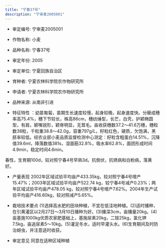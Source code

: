 ```yaml
---
title: "宁春37号"
description: "宁审麦2005001"
---
```

* 审定编号:  宁审麦2005001

*  作物名称:  小麦

*  品种名称:  宁春37号

*  审定年份:  2005

*  审定单位:  宁夏回族自治区

* 育种者:  宁夏农林科学院农作物研究所

*  申请者:  宁夏农林科学院农作物研究所

*  品种来源:  从南非引进

*  特征特性
：幼苗匍匐，苗期生长速度较慢，起身较晚，起身速度快。分蘖成穗率高75.4%，穗下节较长，株高86cm，穗纺缍型，长芒，白壳，护颖椭圆型，有肩，颖嘴锐形，颖脊明显，无茸毛。亩收获穗数37.2～41.6万穗，穗粒数38粒，千粒重38.8～42.0g，容重797g/L，籽粒红色，硬质，欠饱满，黑胚率较低。经农业部小麦品质监督检测中心测定：籽粒含粗蛋白14.51%，沉降值39.6ml，降落数值381s，湿面筋32.8%，吸水率62.8%，面团形成时间4.9min，稳定时间4.6min。
春性，生育期100d，较对照宁春4号早熟3d。抗倒伏，抗锈病和白粉病，落黄好。


*  产量表现
2002年区域试验平均亩产433.35kg，较对照宁春4号增产15.47%；2003年区域试验平均亩产522.74 kg，较宁春4号减产0.23%；两年区域试验平均亩产478.05 kg，较对照宁春4号增产7.62%。2004年生产试验平均亩产416.60kg，较对照减产5.65%。

*  栽培技术要点
(1)选择高水肥的田块种植，不宜在低洼地种植。(2)适时播种，在引黄灌区以2月27日～3月10日播种为好。(3)播深3cm，亩播量20kg。(4)亩基施1000kg优质农家肥基础上，基施尿素20kg，二铵25kg，氯化钾7.5kg，亩追尿素5～10kg。(5)灌足冬水，适时早灌头水。(6)生育期间及时防治蚜虫，并注意适时收获。

*  审定意见
同意在适种区域种植
